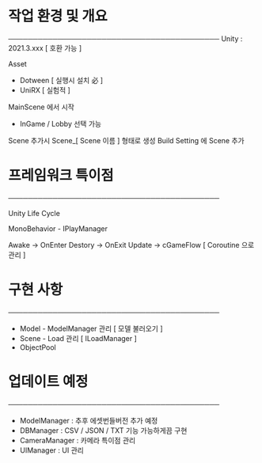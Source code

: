 # 작업 환경 및 개요
───────────────────────────────────────────
Unity : 2021.3.xxx [ 호환 가능 ]

Asset 
- Dotween [ 실행시 설치 必 ]
- UniRX [ 실험적 ]

MainScene 에서 시작
- InGame / Lobby 선택 가능

Scene 추가시 Scene_[ Scene 이름 ] 형태로 생성 
Build Setting 에 Scene 추가

# 프레임워크 특이점
───────────────────────────────────────────

Unity Life Cycle

MonoBehavior - IPlayManager

Awake -> OnEnter
Destory -> OnExit
Update -> cGameFlow [ Coroutine 으로 관리 ]

# 구현 사항
───────────────────────────────────────────
- Model - ModelManager 관리 [ 모델 불러오기 ]
- Scene - Load 관리 [ ILoadManager ]
- ObjectPool 


# 업데이트 예정
───────────────────────────────────────────
- ModelManager : 추후 에셋번들버전 추가 예정
- DBManager : CSV / JSON / TXT 기능 가능하게끔 구현
- CameraManager : 카메라 특이점 관리 
- UIManager : UI 관리
